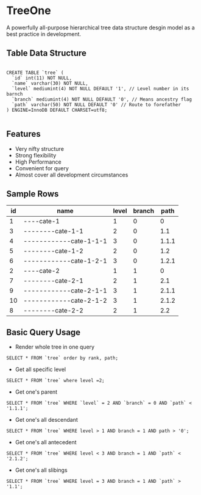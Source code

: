 # TreeOne
A powerfully all-purpose hierarchical tree data structure desgin model as a best practice in development. 

## Table Data Structure

```

CREATE TABLE `tree` (
  `id` int(11) NOT NULL,
  `name` varchar(30) NOT NULL, 
  `level` mediumint(4) NOT NULL DEFAULT '1', // Level number in its barnch
  `branch` mediumint(4) NOT NULL DEFAULT '0', // Means ancestry flag
  `path` varchar(50) NOT NULL DEFAULT '0' // Route to forefather
) ENGINE=InnoDB DEFAULT CHARSET=utf8;
  
```

## Features
- Very nifty structure
- Strong flexibility
- High Performance
- Convenient for query
- Almost cover all development circumstances


##  Sample Rows
id | name | level | branch | path 
--- | --- | --- | --- | --- 
1 | ----cate-1 | 1 | 0 | 0 
3 | --------cate-1-1 | 2 | 0 | 1.1 
4 | ------------cate-1-1-1 | 3 | 0 | 1.1.1 
5 | --------cate-1-2 | 2 | 0 | 1.2 
6 | ------------cate-1-2-1 | 3 | 0 | 1.2.1 
2 | ----cate-2 | 1 | 1 | 0 
7 | --------cate-2-1 | 2 | 1 | 2.1 
9 | ------------cate-2-1-1 | 3 | 1 | 2.1.1 
10 | ------------cate-2-1-2 | 3 | 1 | 2.1.2 
8 | --------cate-2-2 | 2 | 1 | 2.2

## Basic Query Usage

- Render whole tree in one query
```
SELECT * FROM `tree` order by rank, path;
```

- Get all specific level
```
SELECT * FROM `tree` where level =2;
```

- Get one's parent
```
SELECT * FROM `tree` WHERE `level` = 2 AND `branch` = 0 AND `path` < '1.1.1';
```

- Get one's all descendant
```
SELECT * FROM `tree` WHERE level > 1 AND branch = 1 AND path > '0';
```

- Get one's all antecedent
```
SELECT * FROM `tree` WHERE level < 3 AND branch = 1 AND `path` < '2.1.2';
```

- Get one's all slibings
```
SELECT * FROM `tree` WHERE level = 3 AND branch = 1 AND `path` > '1.1';
```
